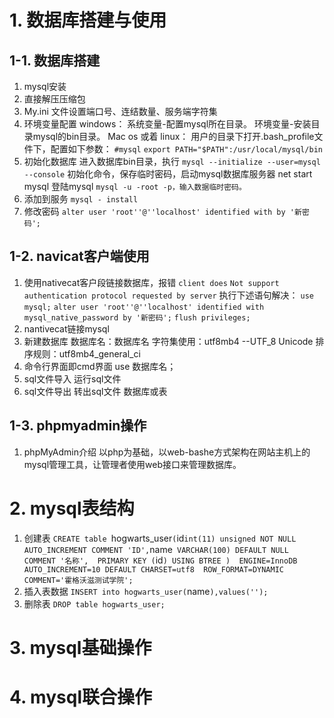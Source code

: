 # 1. 数据库搭建与使用
## 1-1. 数据库搭建
1.  mysql安装
2.  直接解压压缩包
3.  My.ini 文件设置端口号、连结数量、服务端字符集
4.  环境变量配置
	windows：
		系统变量-配置mysql所在目录。
		环境变量-安装目录mysql的bin目录。
	Mac os 或着 linux：
		用户的目录下打开.bash_profile文件下，配置如下参数：
		`#mysql`
		`export PATH="$PATH":/usr/local/mysql/bin`
5.  初始化数据库
		进入数据库bin目录，执行
		`mysql --initialize --user=mysql --console`
		初始化命令，保存临时密码，启动mysql数据库服务器
		net start mysql
		登陆mysql
		`mysql -u -root -p，输入数据临时密码。`
6.  添加到服务
		`mysql - install`
7.  修改密码
		`alter user 'root''@''localhost' identified with by '新密码';`
## 1-2. navicat客户端使用
1.  使用nativecat客户段链接数据库，报错
		`client does`
		`Not support authentication protocol requested by server`
		执行下述语句解决：
		`use mysql;`
		`alter user 'root''@''localhost' identified with mysql_native_password by '新密码';`
		`flush privileges;`
2. nantivecat链接mysql
3. 新建数据库
		数据库名：数据库名
		字符集使用：utf8mb4 --UTF_8 Unicode
		排序规则：utf8mb4_general_ci
4. 命令行界面即cmd界面
		use 数据库名；
5. sql文件导入
		运行sql文件
6. sql文件导出
		转出sql文件 数据库或表
## 1-3. phpmyadmin操作
1.  phpMyAdmin介绍
		以php为基础，以web-bashe方式架构在网站主机上的mysql管理工具，让管理者使用web接口来管理数据库。
# 2. mysql表结构
1.  创建表
		`CREATE table `hogwarts_user` (
		`id` int(11) unsigned NOT NULL AUTO_INCREMENT COMMENT 'ID',
		`name` VARCHAR(100) DEFAULT NULL COMMENT '名称', 
		PRIMARY KEY (`id`) USING BTREE
		) 
		ENGINE=InnoDB AUTO_INCREMENT=10 DEFAULT CHARSET=utf8 
		ROW_FORMAT=DYNAMIC COMMENT='霍格沃滋测试学院';`
2. 插入表数据
		`INSERT into hogwarts_user(`name`),values('');`
3. 删除表
		`DROP table hogwarts_user;`
# 3. mysql基础操作
# 4. mysql联合操作